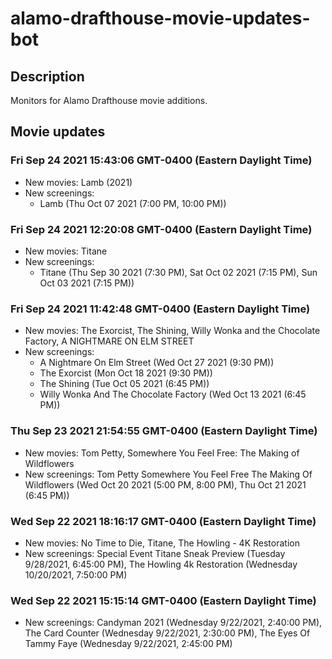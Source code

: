 # alamo-drafthouse-movie-updates-bot

## Description

Monitors for Alamo Drafthouse movie additions.

## Movie updates
### Fri Sep 24 2021 15:43:06 GMT-0400 (Eastern Daylight Time)
* New movies: Lamb (2021)
* New screenings: 
    * Lamb (Thu Oct 07 2021 (7:00 PM, 10:00 PM))

### Fri Sep 24 2021 12:20:08 GMT-0400 (Eastern Daylight Time)
* New movies: Titane
* New screenings: 
    * Titane (Thu Sep 30 2021 (7:30 PM), Sat Oct 02 2021 (7:15 PM), Sun Oct 03 2021 (7:15 PM))

### Fri Sep 24 2021 11:42:48 GMT-0400 (Eastern Daylight Time)
* New movies: The Exorcist, The Shining, Willy Wonka and the Chocolate Factory, A NIGHTMARE ON ELM STREET
* New screenings: 
    * A Nightmare On Elm Street (Wed Oct 27 2021 (9:30 PM))
    * The Exorcist (Mon Oct 18 2021 (9:30 PM))
    * The Shining (Tue Oct 05 2021 (6:45 PM))
    * Willy Wonka And The Chocolate Factory (Wed Oct 13 2021 (6:45 PM))


### Thu Sep 23 2021 21:54:55 GMT-0400 (Eastern Daylight Time)

- New movies: Tom Petty, Somewhere You Feel Free: The Making of Wildflowers
- New screenings: Tom Petty Somewhere You Feel Free The Making Of Wildflowers (Wed Oct 20 2021 (5:00 PM, 8:00 PM), Thu Oct 21 2021 (6:45 PM))

### Wed Sep 22 2021 18:16:17 GMT-0400 (Eastern Daylight Time)

- New movies: No Time to Die, Titane, The Howling - 4K Restoration
- New screenings: Special Event Titane Sneak Preview (Tuesday 9/28/2021, 6:45:00 PM), The Howling 4k Restoration (Wednesday 10/20/2021, 7:50:00 PM)

### Wed Sep 22 2021 15:15:14 GMT-0400 (Eastern Daylight Time)

- New screenings: Candyman 2021 (Wednesday 9/22/2021, 2:40:00 PM), The Card Counter (Wednesday 9/22/2021, 2:30:00 PM), The Eyes Of Tammy Faye (Wednesday 9/22/2021, 2:45:00 PM)
